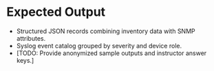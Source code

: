 # Expected Output

- Structured JSON records combining inventory data with SNMP attributes.
- Syslog event catalog grouped by severity and device role.
- [TODO: Provide anonymized sample outputs and instructor answer keys.]
